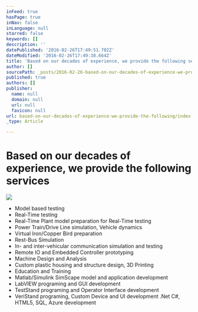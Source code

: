```yaml
---
inFeed: true
hasPage: true
inNav: false
inLanguage: null
starred: false
keywords: []
description: ''
datePublished: '2016-02-26T17:49:51.702Z'
dateModified: '2016-02-26T17:49:38.664Z'
title: 'Based on our decades of experience, we provide the following services'
author: []
sourcePath: _posts/2016-02-26-based-on-our-decades-of-experience-we-provide-the-following.md
published: true
authors: []
publisher:
  name: null
  domain: null
  url: null
  favicon: null
url: based-on-our-decades-of-experience-we-provide-the-following/index.html
_type: Article

---
```

# Based on our decades of experience, we provide the following services
![](https://the-grid-user-content.s3-us-west-2.amazonaws.com/6d1c1639-7521-41e2-a531-b23a2675efa9.jpg)

* Model based testing
* Real-Time testing
* Real-Time Plant model preparation for Real-Time testing
* Power Train/Drive Line simulation, Vehicle dynamics
* Virtual Iron/Copper Bird preparation
* Rest-Bus Simulation
* In- and inter-vehicular communication simulation and testing
* Remote IO and Embedded Controller prototyping
* Machine Design and Analysis
* Custom plastic housing and structure design, 3D Printing
* Education and Training
* Matlab/Simulink SimScape model and application development
* LabVIEW programing and GUI development
* TestStand programing and Operator Interface development
* VeriStand programing, Custom Device and UI development
.Net C\#, HTML5, SQL, Azure development